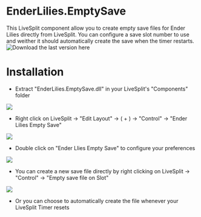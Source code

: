 # EnderLilies.EmptySave
This LiveSplit component allow you to create empty save files for Ender Lilies directly from LiveSplit.
You can configure a save slot number to use and weither it should automatically create the save when the timer restarts. 
![Download the last version here](https://github.com/Trexounay/EnderLilies.EmptySave/releases)

# Installation

 * Extract "EnderLilies.EmptySave.dll" in your LiveSplit's "Components" folder
 
![](https://i.imgur.com/0nq9bRL.png)
 
 * Right click on LiveSplit -> "Edit Layout" -> ( + ) -> "Control" -> "Ender Lilies Empty Save"
 
![](https://i.imgur.com/1aJiyTk.png)

 
 * Double click on "Ender Llies Empty Save" to configure your preferences
 
![](https://i.imgur.com/iATXFE9.png)

 * You can create a new save file directly by right clicking on LiveSplit -> "Control" -> "Empty save file on Slot"

![](https://i.imgur.com/s3aMf3s.png)

 * Or you can choose to automatically create the file whenever your LiveSplit Timer resets
